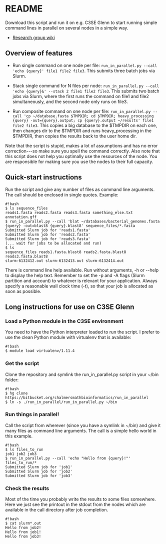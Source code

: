 # README #

Download this script and run it on e.g. C3SE Glenn to start running simple
command lines in parallel on several nodes in a simple way.

* [Research group wiki](http://bioinformatics.math.chalmers.se/wiki) 

## Overview of features ##

 * Run single command on one node per file:
 ``` run_in_parallel.py --call 'echo {query}' file1 file2 file3 ```. 
 This submits three batch jobs via Slurm.

 * Stack single command for N files per node:
 ``` run_in_parallel.py --call 'echo {query}&' --stack 2 file1 file2 file3 ```. 
 This submits two batch jobs via Slurm, where the first runs the command on
 file1 and file2 simultaneously, and the second node only runs on file3. 

 * Run composite command on one node per file:
 ``` run_in_parallel.py --call 'cp ~/database.fasta $TMPDIR; cd $TMPDIR; heavy_processing {query} -out={query}.output; cp {query}.output ~/results' file1 file2 file3 ```. 
 This copies a big database to the $TMPDIR on each one, then changes dir to the
 $TMPDIR and runs heavy_processing in the $TMPDIR, then copies the results back
 to the user home dir.

Note that the script is stupid, makes a lot of assumptions and has no error
correction---so make sure you spell the command correctly. Also note that this
script does not help you optimally use the resources of the node. You are
responsible for making sure you use the nodes to their full capacity.

## Quick-start instructions ##
Run the script and give any number of files as command line arguments. The call
should be enclosed in single quotes. Example:

```
#!bash
$ ls sequence_files
reads1.fasta reads2.fasta reads3.fasta something_else.txt annotation.gff
$ run_in_parallel.py --call 'blat ~/databases/bacterial_genomes.fasta {query} -out=blast8 {query}.blast8' sequence_files/*.fasta
Submitted Slurm job for 'reads1.fasta'
Submitted Slurm job for 'reads2.fasta'
Submitted Slurm job for 'reads3.fasta'
(... wait for jobs to be allocated and run)
$ ls 
sequence_files reads1.fasta.blast8 reads2.fasta.blast8 reads3.fasta.blast8 
slurm-6132412.out slurm-6132413.out slurm-6132414.out 
```

There is command line help available. Run without arguments, -h or --help to
display the help text. Remember to set the -p and -A flags (Slurm partition and
account) to whatever is relevant for your application. Always specify a
reasonable wall clock time (-t), so that your job is allocated as soon as
possible.


## Long instructions for use on C3SE Glenn ##

### Load a Python module in the C3SE environment ###
You need to have the Python interpreter loaded to run the script. I prefer to
use the clean Python module with virtualenv that is available:
```
#!bash
$ module load virtualenv/1.11.4
```

### Get the script ###
Clone the repository and symlink the run_in_parallel.py script in your ~/bin
folder:
```
#!bash
$ hg clone https://bitbucket.org/chalmersmathbioinformatics/run_in_parallel
$ ln -s ./run_in_parallel/run_in_parallel.py ~/bin
```

### Run things in parallel! ###
Call the script from wherever (since you have a symlink in ~/bin) and give it
many files as command line arguments. The call is a simple hello world in this
example.
```
#!bash
$ ls files_to_run
job1 job2 job3
$ run_in_parallel.py --call 'echo "Hello from {query}!"' files_to_run/*
Submitted Slurm job for 'job1'
Submitted Slurm job for 'job2'
Submitted Slurm job for 'job3'
```

### Check the results ###
Most of the time you probably write the results to some files somewhere. Here
we just see the printout in the stdout from the nodes which are available in
the call directory after job completion.
```
#!bash
$ cat slurm*.out 
Hello from job2!
Hello from job1!
Hello from job3!
```